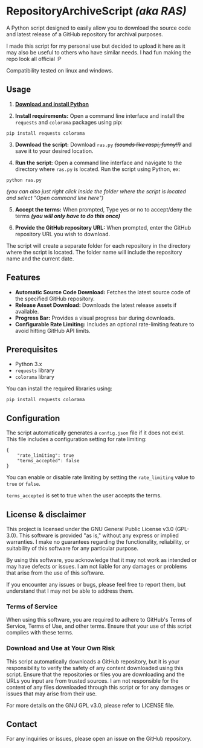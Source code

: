 # RepositoryArchiveScript *(aka RAS)*

A Python script designed to easily allow you to download the source code and latest release of a GitHub repository for archival purposes.

I made this script for my personal use but decided to upload it here as it may also be useful to others who have similar needs.
I had fun making the repo look all official :P

Compatibility tested on linux and windows.

## Usage
1. **[Download and install Python](https://wiki.python.org/moin/BeginnersGuide/Download)** 

2. **Install requirements:** Open a command line interface and install the `requests` and `colorama` packages using pip:
```
pip install requests colorama
```
3. **Download the script:**
   Download `ras.py` ~~_(sounds like raspi, funny!!)_~~ and save it to your desired location.

4. **Run the script:**
   Open a command line interface and navigate to the directory where `ras.py` is located. Run the script using Python, ex:
```
python ras.py
```
*(you can also just right click inside the folder where the script is located and select "Open command line here")*

5. **Accept the terms:**
   When prompted, Type yes or no to accept/deny the terms ***(you will only have to do this once)***

6. **Provide the GitHub repository URL:**
   When prompted, enter the GitHub repository URL you wish to download.

The script will create a separate folder for each repository in the directory where the script is located. The folder name will include the repository name and the current date.

## Features

- **Automatic Source Code Download:** Fetches the latest source code of the specified GitHub repository.
- **Release Asset Download:** Downloads the latest release assets if available.
- **Progress Bar:** Provides a visual progress bar during downloads.
- **Configurable Rate Limiting:** Includes an optional rate-limiting feature to avoid hitting GitHub API limits.

## Prerequisites

- Python 3.x
- `requests` library
- `colorama` library

You can install the required libraries using:

    pip install requests colorama

## Configuration

The script automatically generates a `config.json` file if it does not exist. This file includes a configuration setting for rate limiting:

    {
        "rate_limiting": true
        "terms_accepted": false
    }

You can enable or disable rate limiting by setting the `rate_limiting` value to `true` or `false`.

`terms_accepted` is set to true when the user accepts the terms.

## License & disclaimer
This project is licensed under the GNU General Public License v3.0 (GPL-3.0). This software is provided "as is," without any express or implied warranties. I make no guarantees regarding the functionality, reliability, or suitability of this software for any particular purpose.

By using this software, you acknowledge that it may not work as intended or may have defects or issues. I am not liable for any damages or problems that arise from the use of this software.

If you encounter any issues or bugs, please feel free to report them, but understand that I may not be able to address them.

### Terms of Service

When using this software, you are required to adhere to GitHub's Terms of Service, Terms of Use, and other terms. Ensure that your use of this script complies with these terms.

### Download and Use at Your Own Risk

This script automatically downloads a GitHub repository, but it is your responsibility to verify the safety of any content downloaded using this script. Ensure that the repositories or files you are downloading and the URLs you input are from trusted sources. I am not responsible for the content of any files downloaded through this script or for any damages or issues that may arise from their use.

For more details on the GNU GPL v3.0, please refer to LICENSE file.

## Contact

For any inquiries or issues, please open an issue on the GitHub repository.
